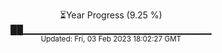 <p align="center">
⏳Year Progress (9.25 %) <br>
██▁▁▁▁▁▁▁▁▁▁▁▁▁▁▁▁▁▁▁▁▁▁▁▁▁▁▁▁ <br>
<sub>Updated: Fri, 03 Feb 2023 18:02:27 GMT</sub>
</p>

